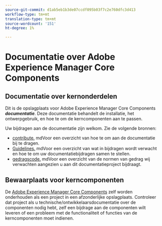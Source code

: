 ```yaml
---
source-git-commit: d1ab5eb1b3de07ccdf095b03f7c2e760dfc3d413
workflow-type: tm+mt
translation-type: tm+mt
source-wordcount: '151'
ht-degree: 1%

---
```

# Documentatie over Adobe Experience Manager Core Components

## Documentatie over kernonderdelen

Dit is de opslagplaats voor Adobe Experience Manager Core Components ***documentatie***. Deze documentatie behandelt de installatie, het ontwerpgebruik, en hoe te om de kerncomponenten aan te passen.

Uw bijdragen aan de documentatie zijn welkom. Zie de volgende bronnen:

* [contribute.](contributing.md) mdVoor een overzicht van hoe te om aan de documentatie bij te dragen.
* [Guidelines.](guidelines.md) mdVoor een overzicht van wat in bijdragen wordt verwacht en hoe te om uw documentatiebijdragen samen te stellen.
* [gedragscode.](code-of-conduct.md) mdVoor een overzicht van de normen van gedrag wij verwachten aangezien u aan dit documentatieproject bijdraagt.

## Bewaarplaats voor kerncomponenten

De [Adobe Experience Manager Core Components](https://github.com/adobe/aem-core-wcm-components) zelf worden onderhouden als een project in een afzonderlijke opslagplaats. Controleer dat project als u technische/ontwikkelaarsdocumentatie over de componenten nodig hebt, zelf een bijdrage aan de componenten wilt leveren of een probleem met de functionaliteit of functies van de kerncomponenten moet indienen.
